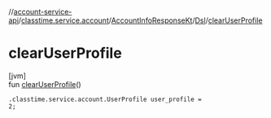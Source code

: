 //[account-service-api](../../../../index.md)/[classtime.service.account](../../index.md)/[AccountInfoResponseKt](../index.md)/[Dsl](index.md)/[clearUserProfile](clear-user-profile.md)

# clearUserProfile

[jvm]\
fun [clearUserProfile](clear-user-profile.md)()

<code>.classtime.service.account.UserProfile user_profile = 2;</code>
